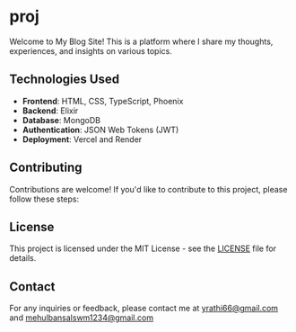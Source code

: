# proj

Welcome to My Blog Site! This is a platform where I share my thoughts, experiences, and insights on various topics.

## Technologies Used

- **Frontend**: HTML, CSS, TypeScript, Phoenix
- **Backend**: Elixir
- **Database**: MongoDB
- **Authentication**: JSON Web Tokens (JWT)
- **Deployment**: Vercel and Render 

## Contributing

Contributions are welcome! If you'd like to contribute to this project, please follow these steps:

## License

This project is licensed under the MIT License - see the [LICENSE](LICENSE) file for details.

## Contact

For any inquiries or feedback, please contact me at [yrathi66@gmail.com](mailto:yrathi66@gmail.com) and [mehulbansalswm1234@gmail.com](mailto:mehulbansalswm1234@gmail.com)
